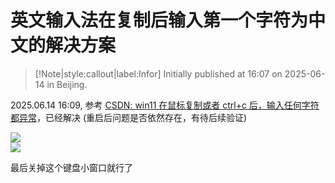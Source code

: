 # 英文输入法在复制后输入第一个字符为中文的解决方案

> [!Note|style:callout|label:Infor]
Initially published at 16:07 on 2025-06-14 in Beijing.


2025.06.14 16:09, 参考 [CSDN: win11 在鼠标复制或者 ctrl+c 后，输入任何字符都异常](https://blog.csdn.net/Borgwheat/article/details/144404689)，已经解决 (重启后问题是否依然存在，有待后续验证)

<div class="center"><img src="https://imagebank-0.oss-cn-beijing.aliyuncs.com/VS-PicGo/2025-07-01-19-33-17_英文输入法在复制后输入第一个字符为中文的解决方案.png"/></div>
<div class="center"><img src="https://imagebank-0.oss-cn-beijing.aliyuncs.com/VS-PicGo/2025-07-01-19-33-21_英文输入法在复制后输入第一个字符为中文的解决方案.png"/></div>

最后关掉这个键盘小窗口就行了 